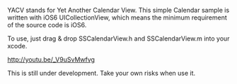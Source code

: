 YACV stands for Yet Another Calendar View. This simple Calendar sample is written with iOS6 UICollectionView, which means the minimum requirement of the source code is iOS6. 

To use, just drag & drop SSCalendarView.h and SSCalendarView.m into your xcode. 

http://youtu.be/_V9uSvMwfvg

This is still under development. Take your own risks when use it. 
